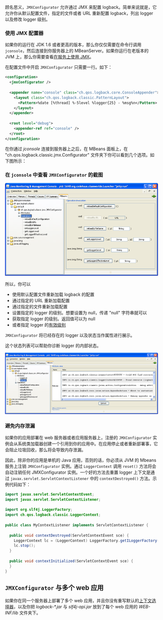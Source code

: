 顾名思义，`JMXConfigurator` 允许通过 JMX 来配置 logback。简单来说就是，它允许你从默认配置文件，指定的文件或者 URL 重新配置 logback，列出 logger 以及修改 logger 级别。

### 使用 JMX 配置器

如果你的运行在 JDK 1.6 或者更高的版本，那么你仅仅需要在命令行调用 `jconsole`，然后连接到你服务器上的 MBeanServer。如果你运行在老版本的 JVM 上，那么你需要查看[在服务上使用 JMX](https://logback.qos.ch/manual/jmxConfig.html#jmxEnablingServer)。

在配置文件中开启 `JMXConfigurator` 只需要一行。如下：

```xml
<configuration>
  <jmxConfigurator />
  
  <appender name="console" class="ch.qos.logback.core.ConsoleAppender">
    <layout class="ch.qos.logback.classic.PatternLayout">
      <Pattern>%date [%thread] %-5level %logger{25} - %msg%n</Pattern>
    </layout>
  </appender>

  <root level="debug">
    <appender-ref ref="console" />
  </root>  
</configuration>
```

在你通过 *jconsole* 连接到服务器上之后，在 MBeans 面板上，在 "ch.qos.logback.classic.jmx.Configurator" 文件夹下你可以看到几个选项。如下图所示：

### 在 `jconsole` 中查看 `JMXConfigurator` 的截图

![](images/jmxConfigurator.gif)

所以，你可以

-   使用默认配置文件重新加载 logback 的配置
-   通过指定的 URL 重新加载配置
-   通过指定的文件重新加载配置
-   设置指定的 logger 的级别。想要设置为 null，传递 "null" 字符串就可以
-   获取指定 logger 的级别。返回值可以为 null
-   或者指定 logger 的[有效级别](https://github.com/Volong/logback-chinese-manual/blob/master/02%E7%AC%AC%E4%BA%8C%E7%AB%A0%EF%BC%9A%E6%9E%B6%E6%9E%84.md#%E6%9C%89%E6%95%88%E7%AD%89%E7%BA%A7%E5%8F%88%E7%A7%B0%E4%B8%BA%E7%AD%89%E7%BA%A7%E7%BB%A7%E6%89%BF)

`JMXConfigurator` 将已经存在的 logger 以及状态当作属性进行展示。

这个状态列表可以帮助你诊断 logger 的内部状态。

![](images/statusList.gif)

### 避免内存泄漏

如果你的应用部署在 web 服务器或者应用服务器上，注册的 `JMXConfigurator` 实例会从系统类加载器创建一个引用到你的应用中。在应用停止或者重新部署事，它会阻止垃圾回收，那么将会导致内存泄漏。

因此，除非你的应用是单机的 Java 应用，否则的话，你必须从 JVM 的 Mbeans 服务上注销 `JMXConfigurator` 实例。通过 `LoggerContext` 调用 `reset()` 方法将会自动注销任何 JMXConfigurator 实例。一个好的方法去重置 logger 上下文是通过 `javax.servlet.ServletContextListener` 中的 `contextDestroyed()` 方法。示例代码如下：

```java
import javax.servlet.ServletContextEvent;
import javax.servlet.ServletContextListener;

import org.slf4j.LoggerFactory;
import ch.qos.logback.classic.LoggerContext;

public class MyContextListener implements ServletContextListener {

  public void contextDestroyed(ServletContextEvent sce) {
    LoggerContext lc = (LoggerContext) LoggerFactory.getILoggerFactory();
    lc.stop();
  }

  public void contextInitialized(ServletContextEvent sce) {
  }
} 
```

## `JMXConfigurator` 与多个 web 应用

如果你在同一个服务器上部署了多个 web 应用，并且你没有重写默认的[上下文选择器](https://github.com/Volong/logback-chinese-manual/blob/master/09%E7%AC%AC%E4%B9%9D%E7%AB%A0%EF%BC%9A%E6%97%A5%E5%BF%97%E9%9A%94%E7%A6%BB.md#%E4%B8%8A%E4%B8%8B%E6%96%87%E9%80%89%E6%8B%A9%E5%99%A8)，以及你把 *logback-\*.jar* 与 *slf4j-api.jar* 放到了每个 web 应用的 *WEB-INF/lib* 文件夹下。